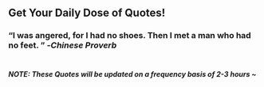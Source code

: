 ## Get Your Daily Dose of Quotes!
### <q>I was angered, for I had no shoes. Then I met a man who had no feet. </q> -<em>Chinese Proverb</em> <br><br>
##### NOTE: These Quotes will be updated on a frequency basis of 2-3 hours ~
